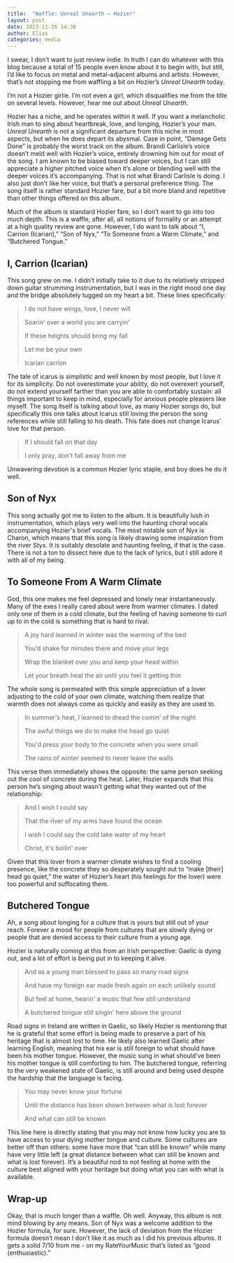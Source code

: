 ```yaml
---
title:  "Waffle: Unreal Unearth — Hozier"
layout: post
date: 2023-11-26 14:38
author: Elias
categories: media
---
```


I swear, I don’t want to just review indie. In truth I can do whatever with this blog because a total of 15 people even know about it to begin with, but still, I’d like to focus on metal and metal-adjacent albums and artists. However, that’s not stopping me from waffling a bit on Hozier’s *Unreal Unearth* today.

I’m not a Hozier girlie. I’m not even a girl, which disqualifies me from the title on several levels. However, hear me out about *Unreal Unearth*.

<!--more-->

Hozier has a niche, and he operates within it well. If you want a melancholic Irish man to sing about heartbreak, love, and longing, Hozier’s your man. *Unreal Unearth* is not a significant departure from this niche in most aspects, but when he does depart its abysmal. Case in point, “Damage Gets Done” is probably the worst track on the album. Brandi Carlisle’s voice doesn’t meld well with Hozier’s voice, entirely drowning him out for most of the song. I am known to be biased toward deeper voices, but I can still appreciate a higher pitched voice when it’s alone or blending well with the deeper voices it’s accompanying. That is not what Brandi Carlisle is doing. I also just don’t like her voice, but that’s a personal preference thing. The song itself is rather standard Hozier fare, but a bit more bland and repetitive than other things offered on this album.

Much of the album is standard Hozier fare, so I don’t want to go into too much depth. This is a waffle, after all, all notions of formality or an attempt at a high quality review are gone. However, I do want to talk about “I, Carrion (Icarian),”  “Son of Nyx,” “To Someone from a Warm Climate,” and “Butchered Tongue.”

## I, Carrion (Icarian)

This song grew on me. I didn’t initially take to it due to its relatively stripped down guitar strumming instrumentation, but I was in the right mood one day and the bridge absolutely tugged on my heart a bit. These lines specifically:

> I do not have wings, love, I never will
> 
> Soarin' over a world you are carryin'
> 
> If these heights should bring my fall
> 
> Let me be your own
> 
> Icarian carrion 

The tale of icarus is simplistic and well known by most people, but I love it for its simplicity. Do not overestimate your ability, do not overexert yourself, do not extend yourself farther than you are able to comfortably sustain: all things important to keep in mind, especially for anxious people pleasers like myself. The song itself is talking about love, as many Hozier songs do, but specifically this one talks about Icarus still loving the person the song references while still falling to his death. This fate does not change Icarus’ love for that person.

> If I should fall on that day
> 
> I only pray, don't fall away from me

Unwavering devotion is a common Hozier lyric staple, and boy does he do it well.

## Son of Nyx

This song actually got me to listen to the album. It is beautifully lush in instrumentation, which plays very well into the haunting choral vocals accompanying Hozier's brief vocals. The most notable son of Nyx is Charon, which means that this song is likely drawing some inspiration from the river Styx. It is suitably desolate and haunting feeling, if that is the case. There is not a ton to dissect here due to the lack of lyrics, but I still adore it with all of my being.

## To Someone From A Warm Climate

God, this one makes me feel depressed and lonely near instantaneously.  Many of the exes I really cared about were from warmer climates. I dated only one of them in a cold climate, but the feeling of having someone to curl up to in the cold is something that is hard to rival.

> A joy hard learned in winter was the warming of the bed
> 
> You’d shake for minutes there and move your legs
> 
> Wrap the blanket over you and keep your head within 
> 
> Let your breath heat the air until you feel it getting thin

The whole song is permeated with this simple appreciation of a lover adjusting to the cold of your own climate, watching them realize that warmth does not always come as quickly and easily as they are used to.

> In summer's heat, I learned to dread the comin' of the night
> 
> The awful things we do to make the head go quiet
> 
> You'd press your body to the concrete when you were small
> 
> The rains of winter seemed to never leave the walls

This verse then  immediately shows the opposite: the same person seeking out the cool of concrete during the heat. Later, Hozier expands that this person he’s singing about wasn’t getting what they wanted out of the relationship:

> And I wish I could say
> 
> That the river of my arms have found the ocean
> 
> I wish I could say the cold lake water of my heart
> 
> Christ, it's boilin' over

Given that this lover from a warmer climate wishes to find a cooling presence, like the concrete they so desperately sought out to “make [their] head go quiet,” the water of Hozier’s heart (his feelings for the lover) were too powerful and suffocating them.

## Butchered Tongue

Ah, a song about longing for a culture that is yours but still out of your reach. Forever a mood for people from cultures that are slowly dying or people that are denied access to their culture from a young age.

Hozier is naturally coming at this from an Irish perspective: Gaelic is dying out, and a lot of effort is being put in to keeping it alive.

> And as a young man blessed to pass so many road signs
> 
> And have my foreign ear made fresh again on each unlikely sound
> 
> But feel at home, hearin' a music that few still understand
> 
> A butchered tongue still singin' here above the ground

Road signs in Ireland are written in Gaelic, so likely Hozier is mentioning that he is grateful that some effort is being made to preserve a part of his heritage that is almost lost to time. He likely also learned Gaelic after learning English, meaning that his ear is still foreign to what should have been his mother tongue. However, the music sung in what should’ve been his mother tongue is still comforting to him. The butchered tongue, referring to the very weakened state of Gaelic, is still around and being used despite the hardship that the language is facing.

> You may never know your fortune 
> 
> Until the distance has been shown between what is lost forever
> 
> And what can still be known

This line here is directly stating that you may not know how lucky you are to have access to your dying mother tongue and culture. Some cultures are better off than others: some have more that “can still be known” while many have very little left (a great distance between what can still be known and what is lost forever). It’s a beautiful nod to not feeling at home with the culture best aligned with your heritage but doing what you can with what is available.

## Wrap-up

Okay, that is much longer than a waffle. Oh well. Anyway, this album is not mind blowing by any means. Son of Nyx was a welcome addition to the Hozier formula, for sure. However, the lack of deviation from the Hozier formula doesn’t mean I don’t like it as much as I did his previous albums. It gets a solid 7/10 from me - on my RateYourMusic that’s listed as “good (enthusiastic).”
